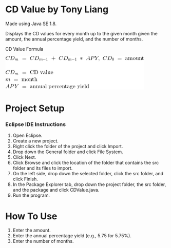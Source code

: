 # CD Value by Tony Liang

Made using Java SE 1.8.

Displays the CD values for every month up to the given month given the amount, the annual percentage yield, and the number of months.

CD Value Formula

![alt text][logo]

[logo]: https://github.com/tliang1/Java-Practice/raw/master/Practice/Intro-To-Java-8th-Ed-Daniel-Y.-Liang/Chapter-4/Chapter04P31/images/instructions/cd_value_formula.png "CD Value Formula"

# Project Setup

### Eclipse IDE Instructions
1. Open Eclipse.
2. Create a new project.
3. Right click the folder of the project and click Import.
4. Drop down the General folder and click File System.
5. Click Next.
6. Click Browse and click the location of the folder that contains the src folder and its files to import.
7. On the left side, drop down the selected folder, click the src folder, and click Finish.
8. In the Package Explorer tab, drop down the project folder, the src folder, and the package and click CDValue.java.
9. Run the program.

# How To Use
1. Enter the amount.
2. Enter the annual percentage yield (e.g., 5.75 for 5.75%).
3. Enter the number of months.